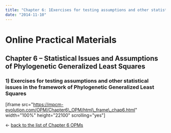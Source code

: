 ```yaml
---
title: "Chapter 6: 1Exercises for testing assumptions and other statistical issues in the framework of Phylogenetic Generalized Least Squares"
date: "2014-11-10"
---
```


# **Online Practical Materials**

## Chapter 6 – Statistical Issues and Assumptions of Phylogenetic Generalized Least Squares

### 1) Exercises for testing assumptions and other statistical issues in the framework of Phylogenetic Generalized Least Squares

\[iframe src="https://mpcm-evolution.com/OPM/Chapter6\_OPM/html\_frame\_chap6.html" width="100%" height="22100" scrolling="yes"\]

← [back to the list of Chapter 6 OPMs](http://www.mpcm-evolution.com/practice/online-practical-material-chapter-6 "Chapter 6 – Statistical Issues and Assumptions of Phylogenetic Generalized Least Squares")
